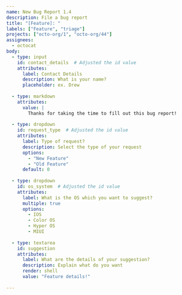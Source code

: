 ```yaml
---
name: New Bug Report 1.4
description: File a bug report
title: "[Feature]: "
labels: ["Feature", "triage"]
projects: ["octo-org/1", "octo-org/44"]
assignees:
  - octocat
body:
  - type: input
    id: contact_details  # Adjusted the id value
    attributes:
      label: Contact Details
      description: What is your name?
      placeholder: ex. Drew
 
  - type: markdown
    attributes:
      value: |
        Thanks for taking the time to fill out this bug report!
 
  - type: dropdown
    id: request_type  # Adjusted the id value
    attributes:
      label: Type of request?
      description: Select the type of your request
      options:
        - "New Feature"
        - "Old Feature"
      default: 0
 
  - type: dropdown
    id: os_system  # Adjusted the id value
    attributes:
      label: What is the OS which you want to suggest?
      multiple: true
      options:
        - IOS
        - Color OS
        - Hyper OS
        - MIUI
 
  - type: textarea
    id: suggestion
    attributes:
      label: What are the details of your suggestion?
      description: Explain what do you want 
      render: shell
      value: "Feature details!"
 
---
```

